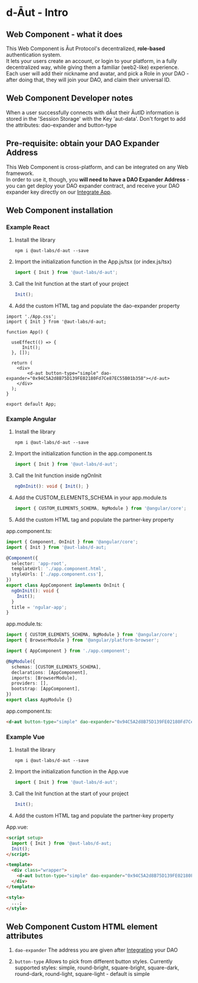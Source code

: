 # d-Āut - Intro

## Web Component - what it does

This Web Component is Āut Protocol's decentralized, **role-based** authentication system.  
It lets your users create an account, or login to your platform, in a fully decentralized way, while giving them a familiar (web2-like) experience.  
Each user will add their nickname and avatar, and pick a Role in your DAO - after doing that, they will join your DAO, and claim their universal ID.

## Web Component Developer notes

When a user successfully connects with dĀut their ĀutID information is stored in the 'Session Storage' with the Key 'aut-data'. Don't forget to add the attributes: dao-expander and button-type

## Pre-requisite: obtain your DAO Expander Address

This Web Component is cross-platform, and can be integrated on any Web framework.  
In order to use it, though, you **will need to have a DAO Expander Address** - you can get deploy your DAO expander contract, and receive your DAO expander key directly on our [Integrate App](https://docs.aut.id/v2/product-suite/aut-exp.).

## Web Component installation

### Example React

1. Install the library

   ```npm
   npm i @aut-labs/d-aut --save
   ```

2. Import the initialization function in the App.js/tsx (or index.js/tsx)

   ```ts
   import { Init } from '@aut-labs/d-aut';
   ```

3. Call the Init function at the start of your project

   ```ts
   Init();
   ```

4. Add the custom HTML tag and populate the dao-expander property

```tsx
import './App.css';
import { Init } from '@aut-labs/d-aut;

function App() {

  useEffect(() => {
      Init();
  }, []);

  return (
    <div>
        <d-aut button-type="simple" dao-expander="0x94C5A2d8B75D139FE02180Fd7Ce87EC55B01b358"></d-aut>
    </div>
  );
}

export default App;
```

### Example Angular

1. Install the library

   ```npm
   npm i @aut-labs/d-aut --save
   ```

2. Import the initialization function in the app.component.ts

   ```ts
   import { Init } from '@aut-labs/d-aut';
   ```

3. Call the Init function inside ngOnInit

   ```ts
   ngOnInit(): void { Init(); }
   ```

4. Add the CUSTOM_ELEMENTS_SCHEMA in your app.module.ts

   ```ts
   import { CUSTOM_ELEMENTS_SCHEMA, NgModule } from '@angular/core';
   ```

5. Add the custom HTML tag and populate the partner-key property

app.component.ts:

```ts
import { Component, OnInit } from '@angular/core';
import { Init } from '@aut-labs/d-aut;

@Component({
  selector: 'app-root',
  templateUrl: './app.component.html',
  styleUrls: ['./app.component.css'],
})
export class AppComponent implements OnInit {
  ngOnInit(): void {
    Init();
  }
  title = 'ngular-app';
}
```

app.module.ts:

```ts
import { CUSTOM_ELEMENTS_SCHEMA, NgModule } from '@angular/core';
import { BrowserModule } from '@angular/platform-browser';

import { AppComponent } from './app.component';

@NgModule({
  schemas: [CUSTOM_ELEMENTS_SCHEMA],
  declarations: [AppComponent],
  imports: [BrowserModule],
  providers: [],
  bootstrap: [AppComponent],
})
export class AppModule {}
```

app.component.ts:

```html
<d-aut button-type="simple" dao-expander="0x94C5A2d8B75D139FE02180Fd7Ce87EC55B01b358"></d-aut>
```

### Example Vue

1. Install the library

   ```npm
   npm i @aut-labs/d-aut --save
   ```

2. Import the initialization function in the App.vue

   ```ts
   import { Init } from '@aut-labs/d-aut';
   ```

3. Call the Init function at the start of your project

   ```ts
   Init();
   ```

4. Add the custom HTML tag and populate the partner-key property

App.vue:

```html
<script setup>
  import { Init } from '@aut-labs/d-aut;
  Init();
</script>

<template>
  <div class="wrapper">
    <d-aut button-type="simple" dao-expander="0x94C5A2d8B75D139FE02180Fd7Ce87EC55B01b358"></d-aut>
  </div>
</template>

<style>
  ...;
</style>
```

## Web Component Custom HTML element attributes

1. `dao-expander`
   The address you are given after [Integrating](https://playground.aut.id/) your DAO

2. `button-type`
   Allows to pick from different button styles. Currently supported styles: simple, round-bright, square-bright,
   square-dark, round-dark, round-light, square-light - default is simple
